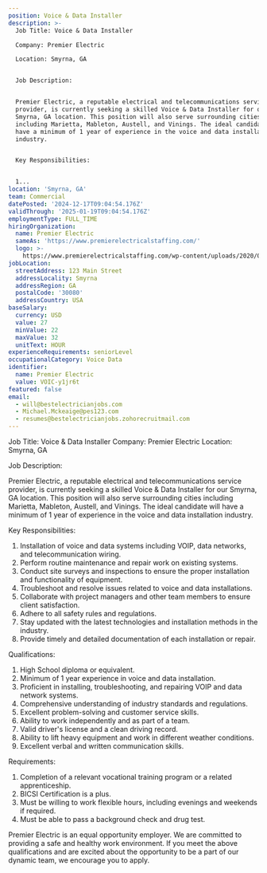 ```yaml
---
position: Voice & Data Installer
description: >-
  Job Title: Voice & Data Installer

  Company: Premier Electric

  Location: Smyrna, GA


  Job Description:


  Premier Electric, a reputable electrical and telecommunications service
  provider, is currently seeking a skilled Voice & Data Installer for our
  Smyrna, GA location. This position will also serve surrounding cities
  including Marietta, Mableton, Austell, and Vinings. The ideal candidate will
  have a minimum of 1 year of experience in the voice and data installation
  industry.


  Key Responsibilities:


  1...
location: 'Smyrna, GA'
team: Commercial
datePosted: '2024-12-17T09:04:54.176Z'
validThrough: '2025-01-19T09:04:54.176Z'
employmentType: FULL_TIME
hiringOrganization:
  name: Premier Electric
  sameAs: 'https://www.premierelectricalstaffing.com/'
  logo: >-
    https://www.premierelectricalstaffing.com/wp-content/uploads/2020/05/Premier-Electrical-Staffing-logo.png
jobLocation:
  streetAddress: 123 Main Street
  addressLocality: Smyrna
  addressRegion: GA
  postalCode: '30080'
  addressCountry: USA
baseSalary:
  currency: USD
  value: 27
  minValue: 22
  maxValue: 32
  unitText: HOUR
experienceRequirements: seniorLevel
occupationalCategory: Voice Data
identifier:
  name: Premier Electric
  value: VOIC-y1jr6t
featured: false
email:
  - will@bestelectricianjobs.com
  - Michael.Mckeaige@pes123.com
  - resumes@bestelectricianjobs.zohorecruitmail.com
---
```




Job Title: Voice & Data Installer
Company: Premier Electric
Location: Smyrna, GA

Job Description:

Premier Electric, a reputable electrical and telecommunications service provider, is currently seeking a skilled Voice & Data Installer for our Smyrna, GA location. This position will also serve surrounding cities including Marietta, Mableton, Austell, and Vinings. The ideal candidate will have a minimum of 1 year of experience in the voice and data installation industry.

Key Responsibilities:

1. Installation of voice and data systems including VOIP, data networks, and telecommunication wiring.
2. Perform routine maintenance and repair work on existing systems.
3. Conduct site surveys and inspections to ensure the proper installation and functionality of equipment.
4. Troubleshoot and resolve issues related to voice and data installations.
5. Collaborate with project managers and other team members to ensure client satisfaction.
6. Adhere to all safety rules and regulations.
7. Stay updated with the latest technologies and installation methods in the industry.
8. Provide timely and detailed documentation of each installation or repair.

Qualifications:

1. High School diploma or equivalent.
2. Minimum of 1 year experience in voice and data installation.
3. Proficient in installing, troubleshooting, and repairing VOIP and data network systems.
4. Comprehensive understanding of industry standards and regulations.
5. Excellent problem-solving and customer service skills.
6. Ability to work independently and as part of a team.
7. Valid driver's license and a clean driving record.
8. Ability to lift heavy equipment and work in different weather conditions.
9. Excellent verbal and written communication skills.

Requirements:

1. Completion of a relevant vocational training program or a related apprenticeship.
2. BICSI Certification is a plus.
3. Must be willing to work flexible hours, including evenings and weekends if required.
4. Must be able to pass a background check and drug test.

Premier Electric is an equal opportunity employer. We are committed to providing a safe and healthy work environment. If you meet the above qualifications and are excited about the opportunity to be a part of our dynamic team, we encourage you to apply.
